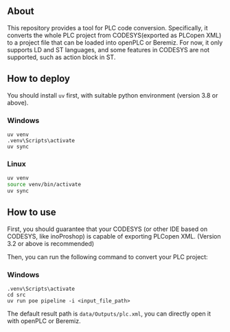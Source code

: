 ## About
This repository provides a tool for PLC code conversion. Specifically, it converts the whole PLC project from CODESYS(exported as PLCopen XML) to a project file that can be loaded into openPLC or Beremiz. For now, it only supports LD and ST languages, and some features in CODESYS are not supported, such as action block in ST.

## How to deploy

You should install `uv` first, with suitable python environment (version 3.8 or above).

### Windows 
```shell
uv venv 
.venv\Scripts\activate
uv sync
```

### Linux
```bash
uv venv
source venv/bin/activate
uv sync
```

## How to use
First, you should guarantee that your CODESYS (or other IDE based on CODESYS, like inoProshop) is capable of exporting PLCopen XML. (Version 3.2 or above is recommended)

Then, you can run the following command to convert your PLC project:

### Windows 
```shell
.venv\Scripts\activate
cd src
uv run poe pipeline -i <input_file_path>
```

The default result path is `data/Outputs/plc.xml`, you can directly open it with openPLC or Beremiz.